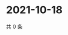 # 2021-10-18

共 0 条

<!-- BEGIN WEIBO -->
<!-- 最后更新时间 Mon Oct 18 2021 02:01:12 GMT+0800 (China Standard Time) -->

<!-- END WEIBO -->
